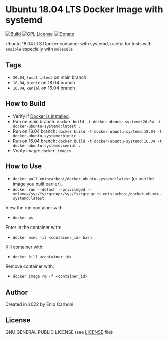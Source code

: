 # Ubuntu 18.04 LTS Docker Image with systemd

[![Build](https://github.com/eniocarboni/docker-ubuntu-systemd/actions/workflows/build.yml/badge.svg?branch=18.04)](https://github.com/eniocarboni/docker-ubuntu-systemd/actions/workflows/build.yml) [![GPL License](https://img.shields.io/badge/license-GPL-blue.svg)](https://www.gnu.org/licenses/) [![Donate](https://img.shields.io/badge/Donate-PayPal-green.svg)](https://www.paypal.me/EnioCarboni)

Ubuntu 18.04 LTS Docker container with systemd, useful for tests with `ansible` especially with `molecule`

## Tags

  - `20.04`, `focal` `latest` on main branch
  - `18.04`, `bionic` on 18.04 branch
  - `16.04`, `xenial` on 16.04 branch


## How to Build

  * Verify if [Docker is installed](https://docs.docker.com/install/).
  * Run on main branch: `docker build -t docker-ubuntu-systemd:20.04 -t docker-ubuntu-systemd:latest .`
  * Run on 18.04 branch: `docker build -t docker-ubuntu-systemd:18.04 -t docker-ubuntu-systemd:bionic .`
  * Run on 16.04 branch: `docker build -t docker-ubuntu-systemd:16.04 -t docker-ubuntu-systemd:xenial .`
  * Verify image: `docker images`

## How to Use

  * `docker pull eniocarboni/docker-ubuntu-systemd:latest` (or use the image you built earlier).
  * `docker run --detach --privileged --volume=/sys/fs/cgroup:/sys/fs/cgroup:ro eniocarboni/docker-ubuntu-systemd:latest`

View the run container with

  * `docker ps`

Enter in the container with:

  * `docker exec -it <container_id> bash`

Kill container with:

  * `docker kill <container_id>`

Remove container with:

  * `docker image rm -f <container_id>` 

## Author

Created in 2022 by Enio Carboni

## License

GNU GENERAL PUBLIC LICENSE (see [LICENSE](LICENSE) file)
